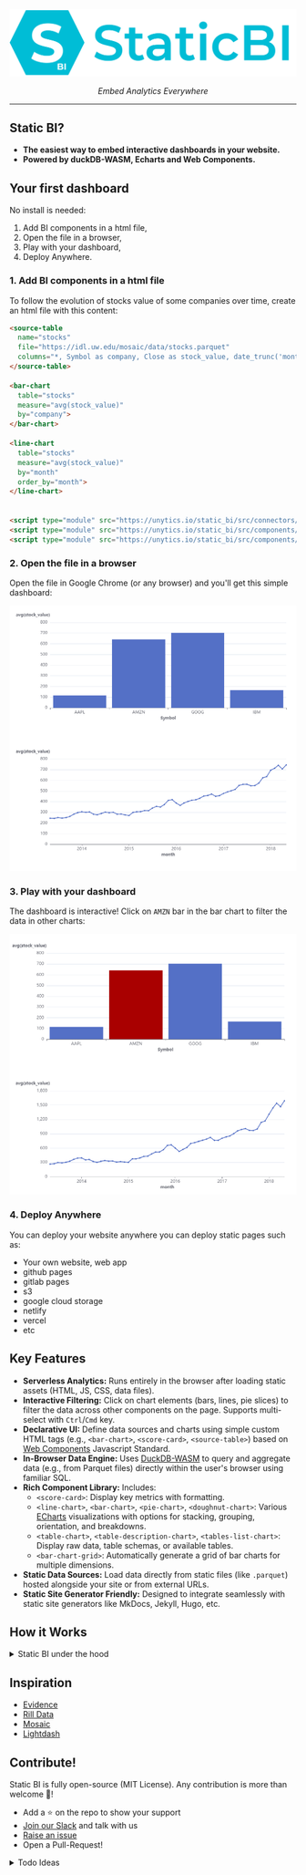 <style>
.md-typeset h1 {
  font-size: 0px;
}
</style>

![logo](docs/assets/static_bi_logo_and_name.svg)


<p align="center">
    <em>Embed Analytics Everywhere</em>
</p>

---


## Static BI?

- **The easiest way to embed interactive dashboards in your website.**
- **Powered by duckDB-WASM, Echarts and Web Components.**


## Your first dashboard

No install is needed:

1. Add BI components in a html file,
2. Open the file in a browser,
3. Play with your dashboard,
4. Deploy Anywhere.


### 1. Add BI components in a html file

To follow the evolution of stocks value of some companies over time, create an html file with this content:


``` html title="my_first_dashboard.html"
<source-table
  name="stocks"
  file="https://idl.uw.edu/mosaic/data/stocks.parquet"
  columns="*, Symbol as company, Close as stock_value, date_trunc('month', Date) as month">
</source-table>

<bar-chart
  table="stocks"
  measure="avg(stock_value)"
  by="company">
</bar-chart>

<line-chart
  table="stocks"
  measure="avg(stock_value)"
  by="month"
  order_by="month">
</line-chart>


<script type="module" src="https://unytics.io/static_bi/src/connectors/duckdb.js"></script>
<script type="module" src="https://unytics.io/static_bi/src/components/source_tables.js"></script>
<script type="module" src="https://unytics.io/static_bi/src/components/echarts.js"></script>
```

### 2. Open the file in a browser

Open the file in Google Chrome (or any browser) and you'll get this simple dashboard:

![simple_dashboard](docs/assets/simple_dashboard.png)


### 3. Play with your dashboard

The dashboard is interactive! Click on `AMZN` bar in the bar chart to filter the data in other charts:

![simple_dashboard_filtered](docs/assets/simple_dashboard_filtered.png)


### 4. Deploy Anywhere

You can deploy your website anywhere you can deploy static pages such as:

- Your own website, web app
- github pages
- gitlab pages
- s3
- google cloud storage
- netlify
- vercel
- etc


## Key Features

*   **Serverless Analytics:** Runs entirely in the browser after loading static assets (HTML, JS, CSS, data files).
*   **Interactive Filtering:** Click on chart elements (bars, lines, pie slices) to filter the data across other components on the page. Supports multi-select with `Ctrl`/`Cmd` key.
*   **Declarative UI:** Define data sources and charts using simple custom HTML tags (e.g., `<bar-chart>`, `<score-card>`, `<source-table>`) based on [Web Components](https://developer.mozilla.org/en-US/docs/Web/API/Web_Components) Javascript Standard.
*   **In-Browser Data Engine:** Uses [DuckDB-WASM](https://duckdb.org/docs/api/wasm/overview) to query and aggregate data (e.g., from Parquet files) directly within the user's browser using familiar SQL.
*   **Rich Component Library:** Includes:
    *   `<score-card>`: Display key metrics with formatting.
    *   `<line-chart>`, `<bar-chart>`, `<pie-chart>`, `<doughnut-chart>`: Various [ECharts](https://echarts.apache.org/) visualizations with options for stacking, grouping, orientation, and breakdowns.
    *   `<table-chart>`, `<table-description-chart>`, `<tables-list-chart>`: Display raw data, table schemas, or available tables.
    *   `<bar-chart-grid>`: Automatically generate a grid of bar charts for multiple dimensions.
*   **Static Data Sources:** Load data directly from static files (like `.parquet`) hosted alongside your site or from external URLs.
*   **Static Site Generator Friendly:** Designed to integrate seamlessly with static site generators like MkDocs, Jekyll, Hugo, etc.


## How it Works

<details markdown>
  <summary>Static BI under the hood</summary>

1.  **Data Management:** The `<source-table>` components initializes DuckDB-WASM and instruct it to load data (e.g., fetch a Parquet file) within the in-browser database.
2.  **Component Initialization:** Custom elements like `<bar-chart>`, `<score-card>`, etc., are defined in JavaScript modules and used directly in the HTML/Markdown content.
3.  **Data Querying:** When the page loads or filters change, each component constructs a SQL query based on its attributes (e.g., `table`, `measure`, `by`, `breakdown_by`) and the current global filters. It sends this query to `DuckDB`.
4.  **Rendering:** The component receives query results from DuckDB and renders the visualization using ECharts or by generating appropriate HTML (for tables/scorecards).
5.  **Interactivity:** Click events on chart elements trigger a filter update. The `base_chart.js` logic updates the global filter state and dispatches an event, causing relevant components to re-query data and re-render.

</details>





## Inspiration

- [Evidence](https://evidence.dev/)
- [Rill Data](https://www.rilldata.com/)
- [Mosaic](https://idl.uw.edu/mosaic/)
- [Lightdash](http://lightdash.com/)


## Contribute!

Static BI is fully open-source (MIT License). Any contribution is more than welcome 🤗!

- Add a ⭐ on the repo to show your support
- [Join our Slack](https://join.slack.com/t/unytics/shared_invite/zt-1gbv491mu-cs03EJbQ1fsHdQMcFN7E1Q) and talk with us
- [Raise an issue](https://github.com/unytics/bigfunctions/issues/new/choose)
- Open a Pull-Request!


<details markdown>
  <summary>Todo Ideas</summary>

- Add Documentation
- Add controls such as date-range or dimension selection.
- Create a playground to edit dashboard code online and see result in realtime
- Add connectors to:
    - cubejs
    - supabase
    - Postgrest: `docker run --rm -p 3000:3000 -e PGRST_DB_URI="postgres://cube:12345@demo-db.cube.dev/ecom" -e PGRST_DB_ANON_ROLE=cube -e PGRST_DB_AGGREGATES_ENABLED=true postgrest/postgrest`
    - buckets
    - data-warehouses...
    - unytics
  - Add layout components?
    - tabs
    - grid / columns

</details>
